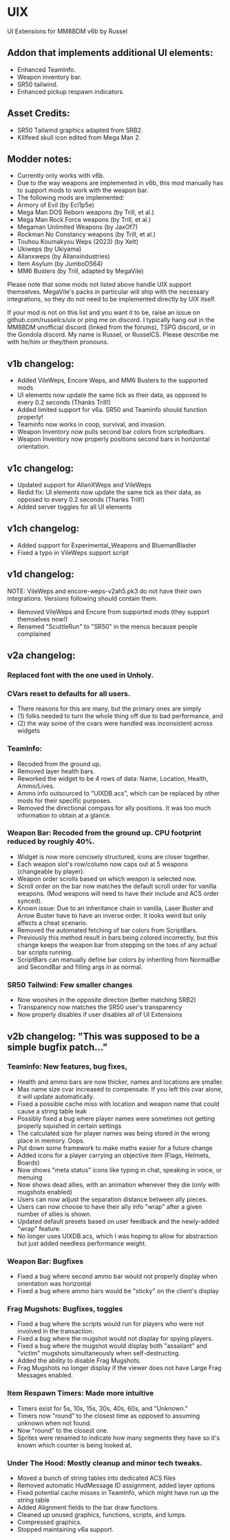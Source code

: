 # UIX

UI Extensions for MM8BDM v6b
by Russel

## Addon that implements additional UI elements:
- Enhanced TeamInfo.
- Weapon inventory bar.
- SR50 tailwind.
- Enhanced pickup respawn indicators.

## Asset Credits:
- SR50 Tailwind graphics adapted from SRB2.
- Killfeed skull icon edited from Mega Man 2.

## Modder notes:
- Currently only works with v6b.
- Due to the way weapons are implemented in v6b, this mod manually has to support mods to work with the weapon bar.
- The following mods are implemented:
 - Armory of Evil (by Ecl1p5e)
 - Mega Man DOS Reborn weapons (by Trill, et al.)
 - Mega Man Rock Force weapons (by Trill, et al.)
 - Megaman Unlimited Weapons (by JaxOf7)
 - Rockman No Constancy weapons (by Trill, et al.)
 - Touhou Koumakyou Weps (2023) (by Xelt)
 - Ukiweps (by Ukiyama)
 - Allanxweps (by Allanxindustries)
 - Item Asylum (by JumboDS64)
 - MM6 Busters (by Trill, adapted by MegaVile)

Please note that some mods not listed above handle UIX support themselves. MegaVile's packs in particular will ship
with the necessary integrations, so they do not need to be implemented directly by UIX itself.

If your mod is not on this list and you want it to be, raise an issue on github.com/russelcs/uix or ping me on discord.
I typically hang out in the MM8BDM unofficial discord (linked from the forums), TSPG discord, or in the Gondola discord.
My name is Russel, or RusselCS. Please describe me with he/him or they/them pronouns.

## v1b changelog:
- Added VileWeps, Encore Weps, and MM6 Busters to the supported mods
- UI elements now update the same tick as their data, as opposed to every 0.2 seconds (Thanks Trill!)
- Added limited support for v6a. SR50 and Teaminfo should function properly!
- Teaminfo now works in coop, survival, and invasion.
- Weapon Inventory now pulls second bar colors from scriptedbars.
- Weapon Inventory now properly positions second bars in horizontal orientation.

## v1c changelog:
- Updated support for AllanXWeps and VileWeps
- Redid fix: UI elements now update the same tick as their data, as opposed to every 0.2 seconds (Thanks Trill!)
- Added server toggles for all UI elements

## v1ch changelog:
- Added support for Experimental_Weapons and BluemanBlaster
- Fixed a typo in VileWeps support script

## v1d changelog:
NOTE: VileWeps and encore-weps-v2ah5.pk3 do not have their own integrations. Versions following should contain them.
- Removed VileWeps and Encore from supported mods (they support themselves now!)
- Renamed "ScuttleRun" to "SR50" in the menus because people complained

## v2a changelog:
### Replaced font with the one used in Unholy.
### CVars reset to defaults for all users.
- There reasons for this are many, but the primary ones are simply 
- (1) folks needed to turn the whole thing off due to bad performance, and
- (2) the way some of the cvars were handled was inconsistent across widgets
### TeamInfo:
- Recoded from the ground up.
- Removed layer health bars.
- Reworked the widget to be 4 rows of data: Name, Location, Health, Ammo/Lives.
- Ammo info outsourced to "UIXDB.acs", which can be replaced by other mods for their specific purposes.
- Removed the directional compass for ally positions. It was too much information to obtain at a glance.
### Weapon Bar: Recoded from the ground up. CPU footprint reduced by roughly 40%.
- Widget is now more concisely structured, icons are closer together.
- Each weapon slot's row/column now caps out at 5 weapons (changeable by player).
- Weapon order scrolls based on which weapon is selected now.
- Scroll order on the bar now matches the default scroll order for vanilla weapons. (Mod weapons will need to have their include and ACS order synced).
- Known issue: Due to an inheritance chain in vanilla, Laser Buster and Arrow Buster have to have an inverse order. It looks weird but only affects a cheat scenario.
- Removed the automated fetching of bar colors from ScriptBars.
 - Previously this method result in bars being colored incorrectly, but this change keeps the weapon bar from stepping on the toes of any actual bar scripts running.
 - ScriptBars can manually define bar colors by inheriting from NormalBar and SecondBar and filling args in as normal.
### SR50 Tailwind: Few smaller changes
- Now wooshes in the opposite direction (better matching SRB2)
- Transparency now matches the SR50 user's transparency
- Now properly disables if user disables all of UI Extensions

## v2b changelog: "This was supposed to be a simple bugfix patch..."
### Teaminfo: New features, bug fixes, 
- Health and ammo bars are now thicker, names and locations are smaller.
 - Max name size cvar increased to compensate. If you left this cvar alone, it will update automatically.
- Fixed a possible cache miss with location and weapon name that could cause a string table leak
- Possibly fixed a bug where player names were sometimes not getting properly squished in certain settings
 - The calculated size for player names was being stored in the wrong place in memory. Oops.
- Put down some framework to make maths easier for a future change
- Added icons for a player carrying an objective item (Flags, Helmets, Boards)
- Now shows "meta status" icons like typing in chat, speaking in voice, or menuing
- Now shows dead allies, with an animation whenever they die (only with mugshots enabled)
- Users can now adjust the separation distance between ally pieces.
- Users can now choose to have their ally info "wrap" after a given number of allies is shown.
- Updated default presets based on user feedback and the newly-added "wrap" feature.
- No longer uses UIXDB.acs, which I was hoping to allow for abstraction but just added needless performance weight.
### Weapon Bar: Bugfixes
- Fixed a bug where second ammo bar would not properly display when orientation was horizontal
- Fixed a bug where ammo bars would be "sticky" on the client's display
### Frag Mugshots: Bugfixes, toggles
- Fixed a bug where the scripts would run for players who were not involved in the transaction.
- Fixed a bug where the mugshot would not display for spying players.
- Fixed a bug where the mugshot would display both "assailant" and "victim" mugshots simultaneously when self-destructing.
- Added the ability to disable Frag Mugshots.
- Frag Mugshots no longer display if the viewer does not have Large Frag Messages enabled.
### Item Respawn Timers: Made more intuitive
- Timers exist for 5s, 10s, 15s, 30s, 40s, 60s, and "Unknown."
- Timers now "round" to the closest time as opposed to assuming unknown when not found.
- Now "round" to the closest one.
- Sprites were renamed to indicate how many segments they have so it's known which counter is being looked at.
### Under The Hood: Mostly cleanup and minor tech tweaks.
- Moved a bunch of string tables into dedicated ACS files
- Removed automatic HudMessage ID assignment, added layer options
- Fixed potential cache misses in TeamInfo, which might have run up the string table
- Added Alignment fields to the bar draw functions.
- Cleaned up unused graphics, functions, scripts, and lumps.
- Compressed graphics.
- Stopped maintaining v6a support.
